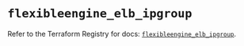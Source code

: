 # `flexibleengine_elb_ipgroup`

Refer to the Terraform Registry for docs: [`flexibleengine_elb_ipgroup`](https://registry.terraform.io/providers/flexibleenginecloud/flexibleengine/1.46.0/docs/resources/elb_ipgroup).
